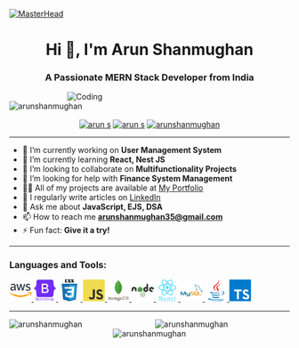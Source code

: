 [![MasterHead](https://user-images.githubusercontent.com/90236635/232446433-d5540fa2-fe28-4bb8-b929-cdb51fe61336.gif)](https://arunshanmughan.github.io/portfolionew/)

<h1 align="center">Hi 👋, I'm Arun Shanmughan</h1>
<h3 align="center">A Passionate MERN Stack Developer from India</h3>

<img align="right" alt="Coding" width="400" src="https://imgs.search.brave.com/11DWmFu-wB27zXlC92RMaKEh4KfeVHnsvgzvxuQRMz8/rs:fit:860:0:0:0/g:ce/aHR0cHM6Ly9naWZk/Yi5jb20vaW1hZ2Vz/L2hpZ2gvYW5pbWF0/ZWQtbWFuLWNvbXB1/dGVyLWNvZGluZy1u/YWU2bWVjMzc4bHNn/MWkzLmdpZg.gif" />

<p align="left"> <img src="https://komarev.com/ghpvc/?username=arunshanmughan&label=Profile%20views&color=brightgreen&style=flat-square" alt="arunshanmughan" /> </p>

<p align="center">
<a href="https://www.linkedin.com/in/arun-shanmughan/" target="blank"><img align="center" src="https://img.shields.io/badge/LinkedIn-0A66C2?style=for-the-badge&logo=linkedin&logoColor=white" alt="arun s" /></a>
<a href="https://stackoverflow.com/users/arun-s" target="blank"><img align="center" src="https://img.shields.io/badge/StackOverflow-FE7A16?style=for-the-badge&logo=stackoverflow&logoColor=white" alt="arun s" /></a>
<a href="https://www.leetcode.com/arunshanmughan" target="blank"><img align="center" src="https://img.shields.io/badge/LeetCode-FFA116?style=for-the-badge&logo=leetcode&logoColor=white" alt="arunshanmughan" /></a>
</p>

---

- 🔭 I’m currently working on **User Management System**
- 🌱 I’m currently learning **React, Nest JS**
- 👯 I’m looking to collaborate on **Multifunctionality Projects**
- 🤝 I’m looking for help with **Finance System Management**
- 👨‍💻 All of my projects are available at [My Portfolio](https://arunshanmughan.github.io/portfolionew/)
- 📝 I regularly write articles on [LinkedIn](https://www.linkedin.com/in/arun-s)
- 💬 Ask me about **JavaScript, EJS, DSA**
- 📫 How to reach me **arunshanmughan35@gmail.com**
- ⚡ Fun fact: **Give it a try!**

---

<h3 align="left">Languages and Tools:</h3>
<p align="left">
<a href="https://aws.amazon.com" target="_blank" rel="noreferrer"> <img src="https://raw.githubusercontent.com/devicons/devicon/master/icons/amazonwebservices/amazonwebservices-original-wordmark.svg" alt="aws" width="40" height="40"/> </a>
<a href="https://getbootstrap.com" target="_blank" rel="noreferrer"> <img src="https://raw.githubusercontent.com/devicons/devicon/master/icons/bootstrap/bootstrap-plain-wordmark.svg" alt="bootstrap" width="40" height="40"/> </a>
<a href="https://www.w3schools.com/css/" target="_blank" rel="noreferrer"> <img src="https://raw.githubusercontent.com/devicons/devicon/master/icons/css3/css3-original-wordmark.svg" alt="css3" width="40" height="40"/> </a>
<a href="https://developer.mozilla.org/en-US/docs/Web/JavaScript" target="_blank" rel="noreferrer"> <img src="https://raw.githubusercontent.com/devicons/devicon/master/icons/javascript/javascript-original.svg" alt="javascript" width="40" height="40"/> </a>
<a href="https://www.mongodb.com/" target="_blank" rel="noreferrer"> <img src="https://raw.githubusercontent.com/devicons/devicon/master/icons/mongodb/mongodb-original-wordmark.svg" alt="mongodb" width="40" height="40"/> </a>
<a href="https://nodejs.org" target="_blank" rel="noreferrer"> <img src="https://raw.githubusercontent.com/devicons/devicon/master/icons/nodejs/nodejs-original-wordmark.svg" alt="nodejs" width="40" height="40"/> </a>
<a href="https://reactjs.org/" target="_blank" rel="noreferrer"> <img src="https://raw.githubusercontent.com/devicons/devicon/master/icons/react/react-original-wordmark.svg" alt="react" width="40" height="40"/> </a>
<a href="https://www.mysql.com/" target="_blank" rel="noreferrer"> <img src="https://raw.githubusercontent.com/devicons/devicon/master/icons/mysql/mysql-original-wordmark.svg" alt="mysql" width="40" height="40"/> </a>
<a href="https://www.java.com" target="_blank" rel="noreferrer"> <img src="https://raw.githubusercontent.com/devicons/devicon/master/icons/java/java-original.svg" alt="java" width="40" height="40"/> </a>
<a href="https://www.typescriptlang.org/" target="_blank" rel="noreferrer"> <img src="https://raw.githubusercontent.com/devicons/devicon/master/icons/typescript/typescript-original.svg" alt="typescript" width="40" height="40"/> </a>
</p>

---

<p><img align="left" width="48%" src="https://github-readme-stats.vercel.app/api/top-langs?username=arunshanmughan&show_icons=true&theme=dark&locale=en&layout=compact" alt="arunshanmughan" /></p>
<p><img align="right" width="48%" src="https://github-readme-stats.vercel.app/api?username=arunshanmughan&show_icons=true&theme=dark&locale=en" alt="arunshanmughan" /></p>

<p align="center"><img src="https://github-readme-streak-stats.herokuapp.com/?user=arunshanmughan&theme=dark" alt="arunshanmughan" /></p>
